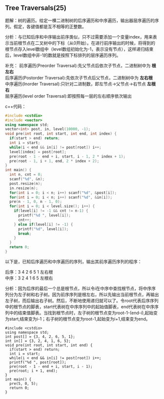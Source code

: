 ## Tree Traversals(25)

题解：树的遍历。给定一棵二进制树的后序遍历和中序遍历，输出器层序遍历的序列。假定，各键值都是互不相等的正整数。

分析：与已知后序和中序输出前序类似，只不过需要添加一个变量index，用来表示当前根节点在二叉树中的下标（从0开始）。在进行前序输出的时候，将得到的根节点存入level数组中（level数组初始化为-1，表示没有节点），这样递归结束后，level数组中非-1的数就是按照下标排列的层序遍历序列。

补充：
前序遍历(Preorder Traversal):先父节点后依次子节点，二进制树中为 **根左右**  
后序遍历(Postorder Traversal):先依次子节点后父节点，二进制树中为 **左右根**  
中序遍历(Inorder Traversal):只针对二进制数，即左节点->父节点->右节点 **左根右**  
层序遍历(level order Traversal):即按照每一层的左右顺序依次输出  

c++代码：

```c++
#include <cstdio>
#include <vector>
using namespace std;
vector<int> post, in, level(10000, -1);
void pre(int root, int start, int end, int index) {
  if(start > end) return;
  int i = start;
  while(i < end && in[i] != post[root]) i++;
  level[index] = post[root];
  pre(root - 1 - end + i, start, i - 1, 2 * index + 1);
  pre(root - 1, i + 1, end, 2 * index + 2);
}
int main() {
  int n, cnt = 0;
  scanf("%d", &n);
  post.resize(n);
  in.resize(n);
  for(int i = 0; i < n; i++) scanf("%d", &post[i]);
  for(int i = 0; i < n; i++) scanf("%d", &in[i]);
  pre(n - 1, 0, n - 1, 0);
  for(int i = 0; i < level.size(); i++) {
    if(level[i] != -1 && cnt != n-1) {
      printf("%d ", level[i]);
      cnt++;
    } else if(level[i] != -1) {
      printf("%d", level[i]);
      break;
    }
  }
  return 0;
}
```

以下是，已知后序遍历和中序遍历的序列，输出其前序遍历序列的程序：

后序：3 4 2 6 5 1  左右根  
中序：3 2 4 1 6 5  左根右  

分析：因为后序的最后一个总是根节点，所以令i在中序中查找根节点，将中序序列分为左子树和右子树。因为前序序列是根左右，所以先输出当前根节点，再输出左子树，而后输出右子树。然后，不断地使用递归就可以了。令root代表后序序列中的根节点的脚表，start代表树在中序序列中的起始值脚表，end代表树在中序序列中的结束值脚表。当找到根节点时，左子树的根节点变为root-1-(end-i),起始变为start,结束变为i-1；右子树的根节点变为root-1,起始变为i+1,结束变为end。

```
#include <cstdio>
using namespace std;
int post[] = {3, 4, 2, 6, 5, 1};
int in[] = {3, 2, 4, 1, 6, 5};
void pre(int root, int start, int end) {
  if(start > end) return;
  int i = start;
  while(i < end && in[i] != post[root]) i++;
  printf("%d ", post[root]);
  pre(root - 1 - end + i, start, i - 1);
  pre(root; i + 1, end);
}
int main() {
  pre(5, 0, 5);
  return 0;
}
```
